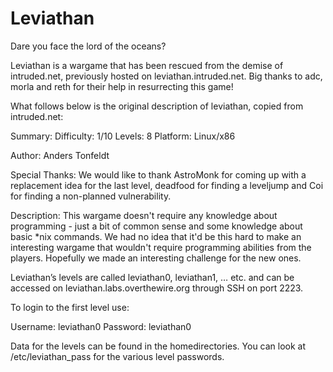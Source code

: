 
# Leviathan
Dare you face the lord of the oceans?

Leviathan is a wargame that has been rescued from the demise of intruded.net, previously hosted on leviathan.intruded.net. Big thanks to adc, morla and reth for their help in resurrecting this game!

What follows below is the original description of leviathan, copied from intruded.net:

Summary:
Difficulty:     1/10
Levels:         8
Platform:   Linux/x86

Author:
Anders Tonfeldt

Special Thanks:
We would like to thank AstroMonk for coming up with a replacement idea for the last level,
deadfood for finding a leveljump and Coi for finding a non-planned vulnerability.

Description:
This wargame doesn't require any knowledge about programming - just a bit of common
sense and some knowledge about basic *nix commands. We had no idea that it'd be this
hard to make an interesting wargame that wouldn't require programming abilities from 
the players. Hopefully we made an interesting challenge for the new ones.

Leviathan’s levels are called leviathan0, leviathan1, … etc. and can be accessed on leviathan.labs.overthewire.org through SSH on port 2223.

To login to the first level use:

Username: leviathan0
Password: leviathan0

Data for the levels can be found in the homedirectories. You can look at /etc/leviathan_pass for the various level passwords.
